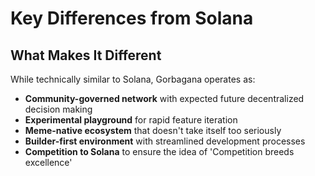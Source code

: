 # Key Differences from Solana

## What Makes It Different

While technically similar to Solana, Gorbagana operates as:

* **Community-governed network** with expected future decentralized decision making
* **Experimental playground** for rapid feature iteration
* **Meme-native ecosystem** that doesn't take itself too seriously
* **Builder-first environment** with streamlined development processes
* **Competition to Solana** to ensure the idea of 'Competition breeds excellence'

